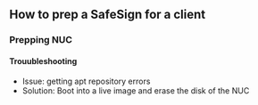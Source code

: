 ## How to prep a SafeSign for a client

### Prepping NUC

#### Trouubleshooting
- Issue: getting apt repository errors
- Solution: Boot into a live image and erase the disk of the NUC